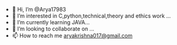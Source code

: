 - 👋 Hi, I’m @Arya17983
- 👀 I’m interested in C,python,technical,theory and ethics work ...
- 🌱 I’m currently learning  JAVA...
- 💞️ I’m looking to collaborate on ...
- 📫 How to reach me aryakrishna017@gmail.com 

<!---
Arya17983/Arya17983 is a ✨ special ✨ repository because its `README.md` (this file) appears on your GitHub profile.
You can click the Preview link to take a look at your changes.
--->
